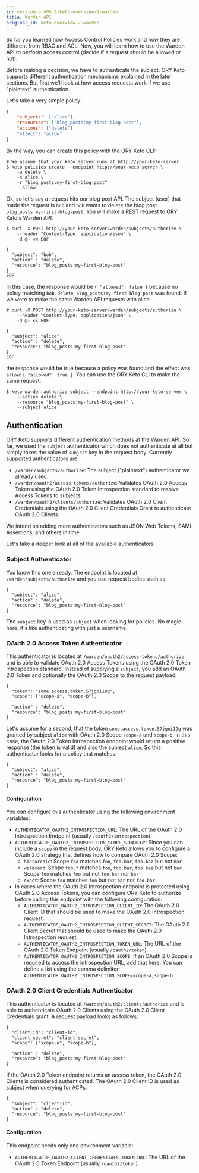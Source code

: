 ```yaml
---
id: version-oryOS.9-keto-overview-2-warden
title: Warden API
original_id: keto-overview-2-warden
---
```


So far you learned how Access Control Policies work and how they are different from RBAC and ACL. Now, you will learn
how to use the Warden API to perform access control (decide if a request should be allowed or not).

Before making a decision, we have to authenticate the subject. ORY Keto supports different authentication mechanisms
explained in the later sections. But first we'll look at how access requests work if we use "plaintext" authentication.

Let's take a very simple policy:

```json
{
    "subjects": ["alice"],
    "resources": ["blog_posts:my-first-blog-post"],
    "actions": ["delete"]
    "effect": "allow"
}
```

By the way, you can create this policy with the ORY Keto CLI:

```
# We assume that your keto server runs at http://your-keto-server
$ keto policies create --endpoint http://your-keto-server \
    -a delete \
    -s alice \
    -r "blog_posts:my-first-blog-post"
    --allow
```

Ok, so let's say a request hits our blog post API. The subject (user) that made the request is `bob` and `bob` wants
to delete the blog post `blog_posts:my-first-blog-post`. You will make a REST request to ORY Keto's Warden API:

```
$ curl -X POST http://your-keto-server/warden/subjects/authorize \
    --header "Content-Type: application/json" \
    -d @- << EOF

{
  "subject": "bob",
  "action" : "delete",
  "resource": "blog_posts:my-first-blog-post"
}
EOF
```

In this case, the response would be `{ "allowed": false }` because no policy matching `bob`, `delete`,
`blog_posts:my-first-blog-post` was found. If we were to make the same Warden API requests with alice

```
# curl -X POST http://your-keto-server/warden/subjects/authorize \
    --header "Content-Type: application/json" \
    -d @- << EOF

{
  "subject": "alice",
  "action" : "delete",
  "resource": "blog_posts:my-first-blog-post"
}
EOF
```

the response would be true because a policy was found and the effect was `allow`: `{ "allowed": true }`. You can
use the ORY Keto CLI to make the same request:

```
$ keto warden authorize subject --endpoint http://your-keto-server \
    --action delete \
    --resource "blog_posts:my-first-blog-post" \
    --subject alice
```

## Authentication

ORY Keto supports different authentication methods at the Warden API. So far, we used the `subject` authenticator
which does not authenticate at all but simply takes the value of `subject` key in the request body. Currently supported
authenticators are:

* `/warden/subjects/authorize`: The subject ("plaintext") authenticator we already used.
* `/warden/oauth2/access-tokens/authorize`: Validates OAuth 2.0 Access Token using the OAuth 2.0 Token Introspection
standard to resolve Access Tokens to subjects.
* `/warden/oauth2/clients/authorize`: Validates OAuth 2.0 Client Credentials using the OAuth 2.0 Client Credentials
Grant to authenticate OAuth 2.0 Clients.

We intend on adding more authenticators such as JSON Web Tokens, SAML Assertions, and others in time.

Let's take a deeper look at all of the available authenticators

### Subject Authenticator

You know this one already. The endpoint is located at `/warden/subjects/authorize` and you use request bodies such
as:

```
{
  "subject": "alice",
  "action" : "delete",
  "resource": "blog_posts:my-first-blog-post"
}
```

The `subject` key is used as `subject` when looking for policies. No magic here, it's like authenticating with just
a username.

### OAuth 2.0 Access Token Authenticator

This authenticator is located at `/warden/oauth2/access-tokens/authorize` and is able to validate OAuth 2.0 Access Tokens
using the OAuth 2.0 Token Introspection standard. Instead of supplying a `subject`, you add an OAuth 2.0 Token and
optionally the OAuth 2.0 Scope to the request payload:

```
{
  "token": "some.access.token.57jgoi19g",
  "scope": ["scope-a", "scope-b"],

  "action" : "delete",
  "resource": "blog_posts:my-first-blog-post"
}
```

Let's assume for a second, that the token `some.access.token.57jgoi19g` was granted by subject `alice` with OAuth 2.0 Scope
`scope-a` and `scope-b`. In this case, the OAuth 2.0 Token Introspection endpoint would return a positive response (the token
is valid) and also the subject `alice`. So this authenticator looks for a policy that matches:

```
{
  "subject": "alice",
  "action" : "delete",
  "resource": "blog_posts:my-first-blog-post"
}
```

#### Configuration

You can configure this authenticator using the following environment variables:

* `AUTHENTICATOR_OAUTH2_INTROSPECTION_URL`: The URL of the OAuth 2.0 Introspection Endpoint (usually `/oauth2/introspection`).
* `AUTHENTICATOR_OAUTH2_INTROSPECTION_SCOPE_STRATEGY`: Since you can include a `scope` in the request body, ORY Keto
allows you to configure a OAuth 2.0 strategy that defines how to compare OAuth 2.0 Scope:
  * `hierarchic`: Scope `foo` matches `foo`, `foo.bar`, `foo.baz` but not `bar`
  * `wildcard`: Scope `foo.*` matches `foo`, `foo.bar`, `foo.baz` but not `bar`. Scope `foo` matches `foo` but not `foo.bar` nor `bar`
  * `exact`: Scope `foo` matches `foo` but not `bar` nor `foo.bar`
* In cases where the OAuth 2.0 Introspection endpoint is protected using OAuth 2.0 Access Tokens, you can configure ORY Keto to
authorize before calling this endpoint with the following configuration:
  * `AUTHENTICATOR_OAUTH2_INTROSPECTION_CLIENT_ID`: The OAuth 2.0 Client ID that should be used to make the OAuth 2.0
  Introspection request.
  * `AUTHENTICATOR_OAUTH2_INTROSPECTION_CLIENT_SECRET`: The OAuth 2.0 Client Secret that should be used to make the OAuth 2.0
  Introspection request.
  * `AUTHENTICATOR_OAUTH2_INTROSPECTION_TOKEN_URL`: The URL of the OAuth 2.0 Token Endpoint (usually `/oauth2/token`).
  * `AUTHENTICATOR_OAUTH2_INTROSPECTION_SCOPE`: If an OAuth 2.0 Scope is required to access the introspection URL, add that here.
  You can define a list using the comma delimiter: `AUTHENTICATOR_OAUTH2_INTROSPECTION_SCOPE=scope-a,scope-b`.

### OAuth 2.0 Client Credentials Authenticator

This authenticator is located at `/warden/oauth2/clients/authorize` and is able to authenticate OAuth 2.0 Clients
using the OAuth 2.0 Client Credentials grant. A request payload looks as follows:

```
{
  "client_id": "client-id",
  "client_secret": "client-secret",
  "scope": ["scope-a", "scope-b"],

  "action" : "delete",
  "resource": "blog_posts:my-first-blog-post"
}
```

If the OAuth 2.0 Token endpoint returns an access token, the OAuth 2.0 Clients is considered authenticated. The OAuth 2.0
Client ID is used as subject when querying for ACPs:

```
{
  "subject": "client-id",
  "action" : "delete",
  "resource": "blog_posts:my-first-blog-post"
}
```

#### Configuration

This endpoint needs only one environment variable:

* `AUTHENTICATOR_OAUTH2_CLIENT_CREDENTIALS_TOKEN_URL`: The URL of the OAuth 2.0 Token Endpoint (usually `/oauth2/token`).